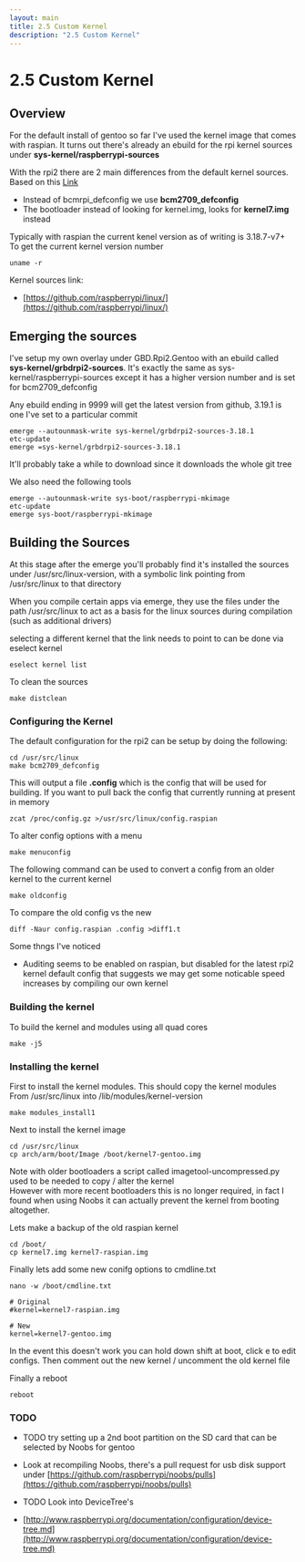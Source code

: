 ```yaml
---
layout: main
title: 2.5 Custom Kernel
description: "2.5 Custom Kernel"
---
```


# 2.5 Custom Kernel

## Overview

For the default install of gentoo so far I've used the kernel image that comes with raspian.
It turns out there's already an ebuild for the rpi kernel sources under **sys-kernel/raspberrypi-sources**

With the rpi2 there are 2 main differences from the default kernel sources. <br />
Based on this [Link](http://www.raspberrypi.org/forums/viewtopic.php?f=66&t=101353)

* Instead of bcmrpi_defconfig we use **bcm2709_defconfig**
* The bootloader instead of looking for kernel.img, looks for **kernel7.img** instead

Typically with raspian the current kenel version as of writing is 3.18.7-v7+ <br />
To get the current kernel version number

    uname -r

Kernel sources link:

* [https://github.com/raspberrypi/linux/](https://github.com/raspberrypi/linux/)

## Emerging the sources

I've setup my own overlay under GBD.Rpi2.Gentoo with an ebuild called **sys-kernel/grbdrpi2-sources**.
It's exactly the same as sys-kernel/raspberrypi-sources except it has a higher version number
and is set for bcm2709_defconfig

Any ebuild ending in 9999 will get the latest version from github, 3.19.1 is one I've set to a particular commit

    emerge --autounmask-write sys-kernel/grbdrpi2-sources-3.18.1
    etc-update
    emerge =sys-kernel/grbdrpi2-sources-3.18.1

It'll probably take a while to download since it downloads the whole git tree

We also need the following tools

    emerge --autounmask-write sys-boot/raspberrypi-mkimage
    etc-update
    emerge sys-boot/raspberrypi-mkimage

## Building the Sources

At this stage after the emerge you'll probably find it's installed the sources under
/usr/src/linux-version, with a symbolic link pointing from /usr/src/linux to that directory

When you compile certain apps via emerge, they use the files under the path /usr/src/linux
to act as a basis for the linux sources during compilation (such as additional drivers)

selecting a different kernel that the link needs to point to can be done via eselect kernel

    eselect kernel list

To clean the sources

    make distclean

### Configuring the Kernel

The default configuration for the rpi2 can be setup by doing the following:

    cd /usr/src/linux
    make bcm2709_defconfig

This will output a file **.config** which is the config that will be used for building.
If you want to pull back the config that currently running at present in memory

    zcat /proc/config.gz >/usr/src/linux/config.raspian

To alter config options with a menu

    make menuconfig

The following command can be used to convert a config from an older kernel to the current kernel

    make oldconfig

To compare the old config vs the new

    diff -Naur config.raspian .config >diff1.t

Some thngs I've noticed

* Auditing seems to be enabled on raspian, but disabled for the latest rpi2 kernel default config
that suggests we may get some noticable speed increases by compiling our own kernel

### Building the kernel

To build the kernel and modules using all quad cores

    make -j5

### Installing the kernel

First to install the kernel modules. This should copy the kernel modules
From /usr/src/linux into /lib/modules/kernel-version

    make modules_install1

Next to install the kernel image

    cd /usr/src/linux
    cp arch/arm/boot/Image /boot/kernel7-gentoo.img

Note with older bootloaders a script called imagetool-uncompressed.py used to be needed to copy / alter the kernel <br />
However with more recent bootloaders this is no longer required, in fact I found when using Noobs it can actually prevent the kernel from booting altogether.

Lets make a backup of the old raspian kernel

    cd /boot/
    cp kernel7.img kernel7-raspian.img

Finally lets add some new conifg options to cmdline.txt

    nano -w /boot/cmdline.txt

    # Original
    #kernel=kernel7-raspian.img

    # New
    kernel=kernel7-gentoo.img

In the event this doesn't work you can hold down shift at boot, click e to edit configs.
Then comment out the new kernel / uncomment the old kernel file

Finally a reboot

    reboot

### TODO

* TODO try setting up a 2nd boot partition on the SD card that can be selected by Noobs for gentoo
* Look at recompiling Noobs, there's a pull request for usb disk support under [https://github.com/raspberrypi/noobs/pulls](https://github.com/raspberrypi/noobs/pulls)

* TODO Look into DeviceTree's
* [http://www.raspberrypi.org/documentation/configuration/device-tree.md](http://www.raspberrypi.org/documentation/configuration/device-tree.md)
